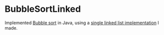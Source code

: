 # BubbleSortLinked
Implemented [Bubble sort](https://www.google.com "Bubble sort on Wikipedia") in Java, using a [single linked list implementation](https://github.com/Osyx/BubbleSortLinked/blob/master/src/LinkedList.java "LinkedList.java") I made.
